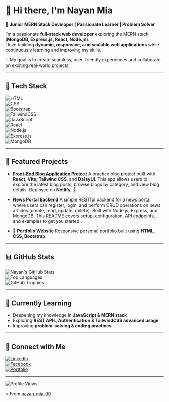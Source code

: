 # 👋 Hi there, I'm Nayan Mia  

🌟 **Junior MERN Stack Developer | Passionate Learner | Problem Solver**  

I’m a passionate **full-stack web developer** exploring the MERN stack (**MongoDB, Express.js, React, Node.js**).  
I love building **dynamic, responsive, and scalable web applications** while continuously learning and improving my skills.  

💡 My goal is to create seamless, user-friendly experiences and collaborate on exciting real-world projects.  

---

## 🔧 Tech Stack  

![HTML](https://img.shields.io/badge/HTML5-E34F26?style=for-the-badge&logo=html5&logoColor=white)  
![CSS](https://img.shields.io/badge/CSS3-1572B6?style=for-the-badge&logo=css3&logoColor=white)  
![Bootstrap](https://img.shields.io/badge/Bootstrap-563D7C?style=for-the-badge&logo=bootstrap&logoColor=white)  
![TailwindCSS](https://img.shields.io/badge/Tailwind_CSS-38B2AC?style=for-the-badge&logo=tailwind-css&logoColor=white)  
![JavaScript](https://img.shields.io/badge/JavaScript-F7DF1E?style=for-the-badge&logo=javascript&logoColor=black)  
![React](https://img.shields.io/badge/React-20232A?style=for-the-badge&logo=react&logoColor=61DAFB)  
![Node.js](https://img.shields.io/badge/Node.js-339933?style=for-the-badge&logo=node.js&logoColor=white)  
![Express.js](https://img.shields.io/badge/Express.js-000000?style=for-the-badge&logo=express&logoColor=white)  
![MongoDB](https://img.shields.io/badge/MongoDB-4EA94B?style=for-the-badge&logo=mongodb&logoColor=white)  

---

## 🚀 Featured Projects  

- [ **Front-End Blog Application Project**]([https://github.com/nayan-mia-09/blog-project](https://github.com/nayan-mia-09/blog-project))  
  A practice blog project built with **React**, **Vite**, **Tailwind CSS**, and **DaisyUI**. This app allows users to explore the latest blog posts, browse blogs by category, and view blog details. Deployed on **Netlify**. 🚀

- [ **News Portal Backend**]([https://github.com/nayan-mia-09/ecommerce-app](https://github.com/nayan-mia-09/News))  
  A simple RESTful backend for a news portal where users can register, login, and perform CRUD operations on news articles (create, read, update, delete). Built with Node.js, Express, and MongoDB. This README covers setup, configuration, API endpoints, and examples to get you started..

- [📑 **Portfolio Website**]([https://github.com/nayan-mia-09/portfolio](https://github.com/nayan-mia-09/personal-portfolio-v1))  
  Responsive personal portfolio built using **HTML, CSS, Bootstrap**.

---

## 📊 GitHub Stats  

![Nayan's GitHub Stats](https://github-readme-stats.vercel.app/api?username=nayan-mia-09&show_icons=true&theme=radical)  
![Top Languages](https://github-readme-stats.vercel.app/api/top-langs/?username=nayan-mia-09&layout=compact&theme=radical)  
![GitHub Trophies](https://github-profile-trophy.vercel.app/?username=nayan-mia-09&theme=radical&no-frame=true&margin-w=5)  

---

## 🌱 Currently Learning  
- Deepening my knowledge in **JavaScript & MERN stack**  
- Exploring **REST APIs, Authentication & TailwindCSS advanced usage**  
- Improving **problem-solving & coding practices**  

---

## 🤝 Connect with Me  

[![LinkedIn](https://img.shields.io/badge/LinkedIn-0077B5?style=for-the-badge&logo=linkedin&logoColor=white)](https://linkedin.com/in/nayanmia-dev)  
[![Facebook](https://img.shields.io/badge/Facebook-1877F2?style=for-the-badge&logo=facebook&logoColor=white)](https://facebook.com/nayanmia363)  
[![Portfolio](https://img.shields.io/badge/Portfolio-000000?style=for-the-badge&logo=netlify&logoColor=white)]([https://app.netlify.com/teams/nayan-mia-09/projects](https://nayandev.netlify.app/))  

---

![Profile Views](https://komarev.com/ghpvc/?username=nayan-mia-09&color=blue)  

⭐️ From [nayan-mia-09](https://github.com/nayan-mia-09)  
